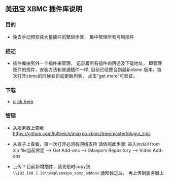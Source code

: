 ## 美迅宝 XBMC 插件库说明

### 目的
* 免去手动预安装大量插件的繁琐步骤， 集中管理所有可用插件

### 描述
* 插件库由另外一个插件来管理， 记录着所有插件的用途及下载地址， 即管理插件的插件，安装方法和普通插件一样, 目前已经整合到最新xbmc 版本，每次打开xbmc的时候会自动更新列表， 点击"get more"可验证。

### 下载
* [click here](https://github.com/luftreich/imaxpo.xbmc/tree/master/plugin_zips/repository.imaxpo)

### 管理
* 从服务器上查看
https://github.com/luftreich/imaxpo.xbmc/tree/master/plugin_zips

* 从盒子上查看，第一次打开必须有网络支持
请依照此步骤: 进入install from zip file当前界面 --> Get Add-ons --> iMaxpo's Repository --> Video Add-ons

* 上传 ?
目前新增插件，请先临时copy到 `\\192.168.1.20\temp\imaxpo_xbmc_addons`
通知我之后， 再上传到服务器上

